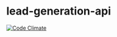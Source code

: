 # lead-generation-api
[![Code Climate](https://codeclimate.com/github/brandonlafave/lead-generation-api.svg)](https://codeclimate.com/github/brandonlafave/lead-generation-api)
